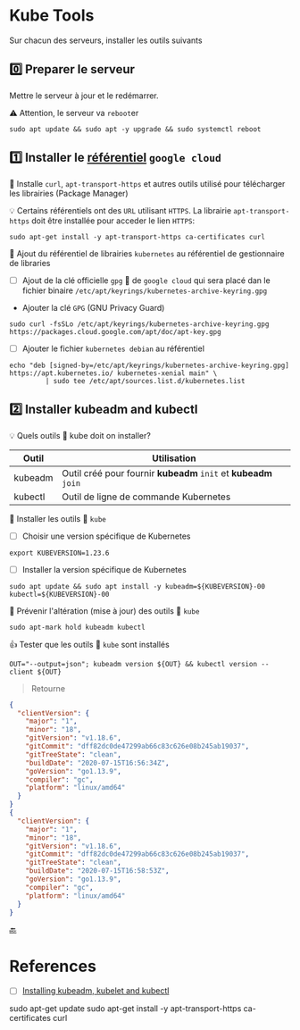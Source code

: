 # Kube Tools

Sur chacun des serveurs, installer les outils suivants

## :zero: Preparer le serveur

Mettre le serveur à jour et le redémarrer.

:warning: Attention, le serveur va `reboot`er

```
sudo apt update && sudo apt -y upgrade && sudo systemctl reboot
```

## :one: Installer le [référentiel](https://docs.docker.com/engine/install/ubuntu/#install-using-the-repository) `google cloud`

:round_pushpin: Installe `curl`, `apt-transport-https` et autres outils utilisé pour télécharger les librairies (Package Manager)

:bulb: Certains référentiels ont des `URL` utilisant `HTTPS`. La librairie `apt-transport-https` doit être installée pour acceder le lien `HTTPS`:

```
sudo apt-get install -y apt-transport-https ca-certificates curl
```

:round_pushpin: Ajout du référentiel de librairies `kubernetes` au référentiel de gestionnaire de libraries  

- [ ] Ajout de la clé officielle `gpg` :key: de `google cloud` qui sera placé dan le fichier binaire `/etc/apt/keyrings/kubernetes-archive-keyring.gpg`

* Ajouter la clé `GPG` (GNU Privacy Guard)

```
sudo curl -fsSLo /etc/apt/keyrings/kubernetes-archive-keyring.gpg https://packages.cloud.google.com/apt/doc/apt-key.gpg
```

- [ ] Ajouter le fichier `kubernetes debian` au référentiel

```
echo "deb [signed-by=/etc/apt/keyrings/kubernetes-archive-keyring.gpg] https://apt.kubernetes.io/ kubernetes-xenial main" \
         | sudo tee /etc/apt/sources.list.d/kubernetes.list
```

## :two: Installer **kubeadm** and **kubectl**

:bulb: Quels outils :ice_cube: kube doit on installer? 

| Outil   | Utilisation                                                      |
|---------|------------------------------------------------------------------|
| kubeadm | Outil créé pour fournir **kubeadm** `init` et **kubeadm** `join` |
| kubectl | Outil de ligne de commande Kubernetes                            |

:round_pushpin: Installer les outils :ice_cube: `kube`

- [ ] Choisir une version spécifique de Kubernetes

```
export KUBEVERSION=1.23.6
``` 

- [ ] Installer la version spécifique de Kubernetes

```
sudo apt update && sudo apt install -y kubeadm=${KUBEVERSION}-00 kubectl=${KUBEVERSION}-00
```

:round_pushpin: Prévenir l'altération (mise à jour) des outils :ice_cube: `kube`

```
sudo apt-mark hold kubeadm kubectl
```

:+1: Tester que les outils :ice_cube: `kube` sont installés

```
OUT="--output=json"; kubeadm version ${OUT} && kubectl version --client ${OUT}
```
> Retourne
```json
{
  "clientVersion": {
    "major": "1",
    "minor": "18",
    "gitVersion": "v1.18.6",
    "gitCommit": "dff82dc0de47299ab66c83c626e08b245ab19037",
    "gitTreeState": "clean",
    "buildDate": "2020-07-15T16:56:34Z",
    "goVersion": "go1.13.9",
    "compiler": "gc",
    "platform": "linux/amd64"
  }
}
{
  "clientVersion": {
    "major": "1",
    "minor": "18",
    "gitVersion": "v1.18.6",
    "gitCommit": "dff82dc0de47299ab66c83c626e08b245ab19037",
    "gitTreeState": "clean",
    "buildDate": "2020-07-15T16:58:53Z",
    "goVersion": "go1.13.9",
    "compiler": "gc",
    "platform": "linux/amd64"
  }
}
```

[:back:](../#round_pushpin-installation-des-outils)

# References

- [ ] [Installing kubeadm, kubelet and kubectl](https://kubernetes.io/docs/setup/production-environment/tools/kubeadm/install-kubeadm/#installing-kubeadm-kubelet-and-kubectl)

sudo apt-get update
sudo apt-get install -y apt-transport-https ca-certificates curl
